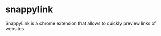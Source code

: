 snappylink
==========

SnappyLink is a chrome extension that allows to quickly preview links of websites
